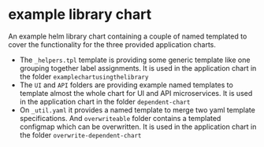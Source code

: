 # example library chart

An example helm library chart containing a couple of named templated to cover the functionality for the three provided application charts.

- The `_helpers.tpl` template is providing some generic template like one grouping together label assignments. It is used in the application chart in the folder `examplechartusingthelibrary`
- The `UI` and `API` folders are providing example named templates to template almost the whole chart for UI and API microservices. It is used in the application chart in the folder `dependent-chart`
- On `_util.yaml` it provides a named template to merge two yaml template specifications. And `overwriteable` folder contains a templated configmap which can be overwritten. It is used in the application chart in the folder `overwrite-dependent-chart`